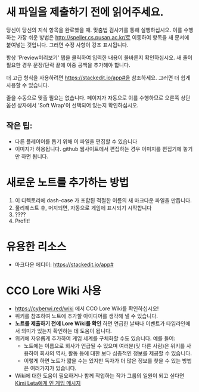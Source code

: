 # 새 파일을 제출하기 전에 읽어주세요.

당신이 당신의 지식 항목을 완료했을 때. 맞춤법 검사기를 통해 실행하십시오. 이를 수행하는 가장 쉬운 방법은 http://speller.cs.pusan.ac.kr/로 이동하여 항목을 새 문서에 붙여넣는 것입니다. 그러면 수정 사항이 강조 표시됩니다.

항상 'Preview미리보기' 탭을 클릭하여 입력한 내용이 올바른지 확인하십시오. 새 줄이 필요한 경우 문장/단락 끝에 이중 공백을 추가해야 합니다.

더 고급 형식을 사용하려면 https://stackedit.io/app#을 참조하세요. 그러면 더 쉽게 사용할 수 있습니다.

줄을 수동으로 맞출 필요는 없습니다. 페이지가 자동으로 이를 수행하므로 오른쪽 상단 옵션 상자에서 'Soft Wrap'이 선택되어 있는지 확인하십시오.

## 작은 팁:

-   다른 플레이어를 돕기 위해 이 파일을 편집할 수 있습니다
-   이미지가 허용됩니다. github 웹사이트에서 편집하는 경우 이미지를 편집기에 놓기만 하면 됩니다.

# 새로운 노트를 추가하는 방법

1. 이 디렉토리에 dash-case 가 포함된 적절한 이름의 새 마크다운 파일을 만듭니다.
2. 풀리퀘스트 후, 머지되면, 자동으로 게임에 표시되기 시작합니다
3. ????
4. Profit!

# 유용한 리소스

-   마크다운 에디터: https://stackedit.io/app#

# CCO Lore Wiki 사용

-   https://cyberwi.red/wiki 에서 CCO Lore Wiki를 확인하십시오!
-   위키를 참조하여 노트에 추가할 아이디어를 생각해 낼 수 있습니다.
-   **노트를 제출하기 전에 Lore Wiki를 확인** 하면 언급한 날짜나 이벤트가 타임라인에서 의미가 있는지 확인하는 데 도움이 됩니다.
-   위키에 자유롭게 추가하여 게임 세계를 구체화할 수도 있습니다. 예를 들어:
    -   노트에는 이름으로 회사가 언급될 수 있으며 여러분(및 다른 사람)은 위키를 사용하여 회사의 역사, 활동 등에 대한 보다 심층적인 정보를 제공할 수 있습니다.
    -   이렇게 하면 노트가 짧을 수는 있지만 독자가 더 많은 정보를 찾을 수 있는 방법은 여러가지가 있습니다.
-   Wiki에 대한 도움이 필요하거나 함께 작업하는 작가 그룹의 일원이 되고 싶다면 [Kimi Leta에게 인 게임 메시지](https://cybercodeonline.com/player?playerName=Kimi%20Leta)
